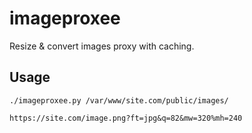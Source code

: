 # imageproxee

Resize & convert images proxy with caching.

## Usage

```./imageproxee.py /var/www/site.com/public/images/```

```https://site.com/image.png?ft=jpg&q=82&mw=320%mh=240```
